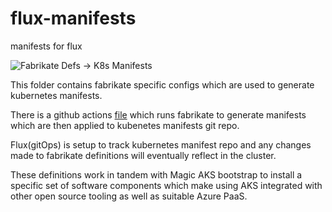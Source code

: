 # flux-manifests
manifests for flux

![Fabrikate Defs -> K8s Manifests](https://github.com/sachinkundu/akstf/workflows/Fabrikate%20Defs%20-%3E%20K8s%20Manifests/badge.svg?branch=master)

This folder contains fabrikate specific configs which are used to generate kubernetes manifests. 

There is a github actions [file](https://github.com/sachinkundu/akstf/blob/master/.github/workflows/generate-manifests-gh.yaml) which runs fabrikate to generate manifests which are then applied to kubenetes manifests git repo.

Flux(gitOps) is setup to track kubernetes manifest repo and any changes made to fabrikate definitions will eventually reflect in the cluster.

These definitions work in tandem with Magic AKS bootstrap to install a specific set of software components which make using AKS integrated with other open source tooling as well as suitable Azure PaaS. 
